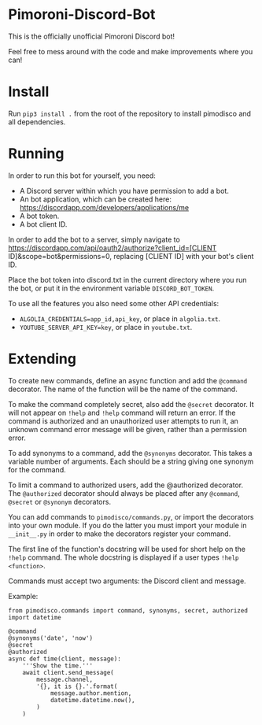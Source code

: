 # Pimoroni-Discord-Bot
This is the officially unofficial Pimoroni Discord bot!

Feel free to mess around with the code and make improvements where you
can!


# Install

Run `pip3 install .` from the root of the repository to install
pimodisco and all dependencies.


# Running
In order to run this bot for yourself, you need:
- A Discord server within which you have permission to add a bot.
- An bot application, which can be created here:
    https://discordapp.com/developers/applications/me
- A bot token.
- A bot client ID.

In order to add the bot to a server, simply navigate to
    https://discordapp.com/api/oauth2/authorize?client_id=[CLIENT ID]&scope=bot&permissions=0, replacing [CLIENT ID] with your bot's client ID.

Place the bot token into discord.txt in the current directory where you
run the bot, or put it in the environment variable `DISCORD_BOT_TOKEN`.

To use all the features you also need some other API credentials:

- `ALGOLIA_CREDENTIALS=app_id,api_key`, or place in `algolia.txt`.
- `YOUTUBE_SERVER_API_KEY=key`, or place in `youtube.txt`.


# Extending
To create new commands, define an async function and add the `@command`
decorator. The name of the function will be the name of the command.

To make the command completely secret, also add the `@secret` decorator.
It will not appear on `!help` and `!help` command will return an error.
If the command is authorized and an unauthorized user attempts to run
it, an unknown command error message will be given, rather than a
permission error.

To add synonyms to a command, add the `@synonyms` decorator. This takes
a variable number of arguments. Each should be a string giving one
synonym for the command.

To limit a command to authorized users, add the @authorized decorator.
The `@authorized` decorator should always be placed after any
`@command`, `@secret` or `@synonym` decorators.

You can add commands to `pimodisco/commands.py`, or import the
decorators into your own module. If you do the latter you must import
your module in `__init__.py` in order to make the decorators register
your command.

The first line of the function's docstring will be used for short help
on the `!help` command. The whole docstring is displayed if a user
types `!help <function>`.

Commands must accept two arguments: the Discord client and message.

Example:

    from pimodisco.commands import command, synonyms, secret, authorized
    import datetime

    @command
    @synonyms('date', 'now')
    @secret
    @authorized
    async def time(client, message):
        '''Show the time.'''
        await client.send_message(
            message.channel,
            '{}, it is {}.'.format(
                message.author.mention,
                datetime.datetime.now(),
            )
        )